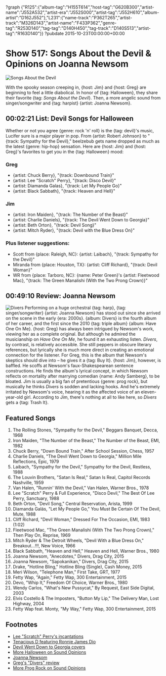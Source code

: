 ?graph {"R125":{"album-tag":"H155T614","host-tag":"G620B300","artist-name":"J552A532","artist-era":"J552S000","artist-tag":"J552H610","album-artist":"D162J552"},"L231":{"name-track":"P362T265","artist-track":"M326D143","artist-name":"F433P362","genre-tag":"R253D140","tag-tag":"D140H450","tag-track":"D140S513","artist-tag":"R163D140"}}
?pubdate 2015-10-23T00:00:00+00:00

# Show 517: Songs About the Devil & Opinions on Joanna Newsom

![Songs About the Devil](http://sound-images.s3.amazonaws.com/images/2015/devilsongs_web.jpg)

With the spooky season creeping in, {host: Jim} and {host: Greg} are beginning to feel a little diabolical. In honor of {tag: Halloween}, they share their favorite {tag: *Songs About the Devil*}. Then, a more angelic sound from singer/songwriter and {tag: harpist} {artist: Joanna Newsom}.


## 00:02:21 List: Devil Songs for Halloween
Whether or not you agree {genre: rock 'n' roll} is the {tag: devil}'s music, Lucifer sure is a major player in pop. From {artist: Robert Johnson} to "{track: Sympathy for the Devil}," beelzebub gets name dropped as much as the latest {genre: hip-hop} sensation. Here are {host: Jim} and {host: Greg}'s favorites to get you in the {tag: Halloween} mood:

### Greg
- {artist: Chuck Berry}, "{track: Downbound Train}"
- {artist: Lee "Scratch" Perry}, "{track: Disco Devil}"
- {artist: Diamanda Galas}, "{track: Let My People Go}"
- {artist: Black Sabbath}, "{track: Heaven and Hell}"

### Jim
- {artist: Iron Maiden}, "{track: The Number of the Beast}"
- {artist: Charlie Daniels}, "{track: The Devil Went Down to Georgia}"
- {artist: Beth Orton}, "{track: Devil Song}"
- {artist: Mitch Ryder}, "{track: Devil with the Blue Dress On}"

### Plus listener suggestions:
- Scott from {place: Raleigh, NC}: {artist: Laibach}, "{track: Sympathy for the Devil}"
- Miranda from {place: Houston, TX}: {artist: Cliff Richard}, "{track: Devil Woman}"
- WR from {place: Tarboro, NC}: {name: Peter Green}'s {artist: Fleetwood Mac}, "{track: The Green Manalishi (With the Two Prong Crown)}"


## 00:49:10 Review: Joanna Newsom
![Divers](http://is2.mzstatic.com/image/thumb/Music7/v4/14/38/44/143844a7-553a-38c8-5a29-2a20445b6b4f/JoannaNewsom_Divers_Mini.jpg/600x600bb-85.jpg "5565555/1027500473")
Performing on a huge orchestral {tag: harp}, {tag: singer/songwriter} {artist: Joanna Newsom} has stood out since she arrived on the scene in the early {era: 2000s}. {album: Divers} is the fourth album of her career, and the first since the 2010 {tag: triple album} {album: Have One On Me}. {host: Greg} has always been intrigued by Newsom's work, viewing her as a complete original. But although he admired the musicianship on *Have One On Me*, he found it an exhausting listen. *Divers*, by contrast, is relatively accessible. She still peppers in obscure literary references, but lyrically she is much more direct in creating an emotional connection for the listener. For Greg, this is the album that Newsom's skeptics should dive into – he gives it a {tag: Buy It}. {host: Jim}, however, is baffled. He scoffs at Newsom's faux-Shakespearean sentence constructions. He finds the album's lyrical concept, in which Newsom reflects on mortality after marrying comedian {name: Andy Samberg}, to be bloated. Jim is usually a big fan of pretentious {genre: prog rock}, but musically he thinks *Divers* is sodden and lacking hooks. And he's extremely irritated by Newsom's voice, hearing it as the affected voice of an eleven-year-old girl. According to Jim, there's nothing at all to like here, so *Divers* gets a {tag: Trash It}.



## Featured Songs
1. The Rolling Stones, "Sympathy for the Devil," Beggars Banquet, Decca, 1968 
1. Iron Maiden, "The Number of the Beast," The Number of the Beast, EMI, 1982 
1. Chuck Berry, "Down Bound Train," After School Session, Chess, 1957 
1. Charlie Daniels, "The Devil Went Down to Georgia," Million Mile Reflections, Epic, 1979 
1. Laibach, "Sympathy for the Devil," Sympathy for the Devil, Restless, 1988 
1. The Louvin Brothers, "Satan Is Real," Satan Is Real, Capitol Records Nashville, 1959 
1. Van Halen, "Runnin' With the Devil," Van Halen, Warner Bros., 1978 
1. Lee "Scratch" Perry & Full Experience, "Disco Devil," The Best Of Lee Perry, Sanctuary, 1988 
1. Beth Orton, "Devil Song," Central Reservation, Arista, 1999 
1. Diamanda Galás, "Let My People Go," You Must Be Certain Of The Devil, Mute, 1988 
1. Cliff Richard, "Devil Woman," Dressed For The Occasion, EMI, 1983 (1:02)
1. Fleetwood Mac, "The Green Manalishi (With The Two Prong Crown)," Then Play On, Reprise, 1969 
1. Mitch Ryder & The Detroit Wheels, "Devil With a Blue Dress On," Breakout…!!!, New Voice, 1966 
1. Black Sabbath, "Heaven and Hell," Heaven and Hell, Warner Bros., 1980 
1. Joanna Newsom, "Anecdotes," Divers, Drag City, 2015 
1. Joanna Newsom, "Sapokanikan," Divers, Drag City, 2015 
1. Drake, "Hotline Bling," Hotline Bling (Single), Cash Money, 2015 
1. Meri Wilson, "Telephone Man," First Take, GRT, 1977 
1. Fetty Wap, "Again," Fetty Wap, 300 Entertainment, 2015 
1. Devo, "Whip It," Freedom Of Choice, Warner Bros., 1980 
1. Wendy Carlos, "What's New Pussycat," By Request, East Side Digital, 2003 
1. Elvis Costello & The Imposters, "Button My Lip," The Delivery Man, Lost Highway, 2004 
1. Fetty Wap feat. Monty, "My Way," Fetty Wap, 300 Entertainment, 2015 


## Footnotes
- [Lee "Scratch" Perry's incantations](https://www.youtube.com/watch?v=TsVkxujFiQI)
- [Tenacious D featuring Ronnie James Dio](https://www.youtube.com/watch?v=iz3nYch1cbo)
- [Devil Went Down to Georgia covers](https://en.wikipedia.org/wiki/The_Devil_Went_Down_to_Georgia#Parodies_and_covers)
- [More Halloween on Sound Opinions](http://www.soundopinions.org/search/?index=halloween)
- [Joanna Newsom](http://www.dragcity.com/artists/joanna-newsom)
- [Greg's "Divers" review](http://www.chicagotribune.com/entertainment/music/kot/sc-music-joanna-newsom-divers-review-ent-1016-20151016-column.html)
- [More Prog Rock on Sound Opinions](http://www.soundopinions.org/show/207/)
